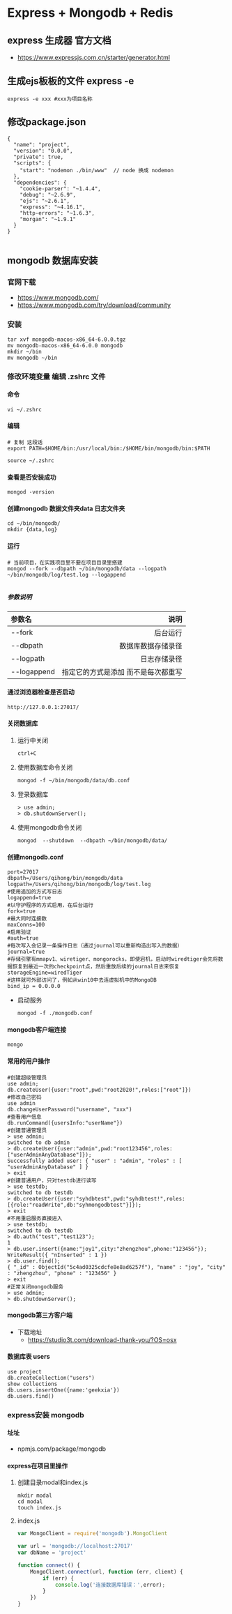 # Express + Mongodb + Redis
## express 生成器 官方文档
- https://www.expressjs.com.cn/starter/generator.html

## 生成ejs板板的文件 express -e

```shell
express -e xxx #xxx为项目名称
```

## 修改package.json

```
{
  "name": "project",
  "version": "0.0.0",
  "private": true,
  "scripts": {
    "start": "nodemon ./bin/www"  // node 换成 nodemon
  },
  "dependencies": {
    "cookie-parser": "~1.4.4",
    "debug": "~2.6.9",
    "ejs": "~2.6.1",
    "express": "~4.16.1",
    "http-errors": "~1.6.3",
    "morgan": "~1.9.1"
  }
}


```


## mongodb 数据库安装

### 官网下载
- https://www.mongodb.com/
- https://www.mongodb.com/try/download/community

### 安装
```shell
tar xvf mongodb-macos-x86_64-6.0.0.tgz
mv mongodb-macos-x86_64-6.0.0 mongodb
mkdir ~/bin
mv mongodb ~/bin
```

### 修改环境变量 编辑 .zshrc 文件

#### 命令
```shell
vi ~/.zshrc
```
#### 编辑
```shell
# 复制 这段话
export PATH=$HOME/bin:/usr/local/bin:/$HOME/bin/mongodb/bin:$PATH

source ~/.zshrc
```

#### 查看是否安装成功
```shell
mongod -version
```

#### 创建mongodb 数据文件夹data  日志文件夹
```shell
cd ~/bin/mongodb/
mkdir {data,log}
```

#### 运行

```shell
# 当前项目，在实践项目里不要在项目目录里搭建
mongod --fork --dbpath ~/bin/mongodb/data --logpath ~/bin/mongodb/log/test.log --logappend


```

##### 参数说明
| 参数名 | 说明 |
| :--- | ---: |
| --fork | 后台运行|
| --dbpath | 数据库数据存储录径 |
| --logpath | 日志存储录径 |
| --logappend | 指定它的方式是添加 而不是每次都重写 |







#### 通过浏览器检查是否启动
```shell
http://127.0.0.1:27017/
```


#### 关闭数据库
1. 运行中关闭
    ```shell
    ctrl+C
    ```

1. 使用数据库命令关闭
    ```shell
    mongod -f ~/bin/mongodb/data/db.conf
    ```

1. 登录数据库
    

    ```shell
    > use admin;
    > db.shutdownServer();
    ```

1. 使用mongodb命令关闭
    ```shell
    mongod  --shutdown  --dbpath ~/bin/mongodb/data/
    ```

#### 创建mongodb.conf

```shell
port=27017
dbpath=/Users/qihong/bin/mongodb/data
logpath=/Users/qihong/bin/mongodb/log/test.log
#使用追加的方式写日志
logappend=true
#以守护程序的方式启用，在后台运行
fork=true
#最大同时连接数
maxConns=100
#启用验证
#auth=true
#每次写入会记录一条操作日志（通过journal可以重新构造出写入的数据）
journal=true
#存储引擎有mmapv1、wiretiger、mongorocks，即使宕机，启动时wiredtiger会先将数据恢复到最近一次的checkpoint点，然后重放后续的journal日志来恢复
storageEngine=wiredTiger
#这样就可外部访问了，例如从win10中去连虚拟机中的MongoDB
bind_ip = 0.0.0.0
```

- 启动服务
    ```shell
    mongod -f ./mongodb.conf
    ```




#### mongodb客户端连接

```shell
mongo
```


#### 常用的用户操作

```shell
#创建超级管理员
use admin;
db.createUser({user:"root",pwd:"root2020!",roles:["root"]})
#修改自己密码
use admin
db.changeUserPassword("username", "xxx")
#查看用户信息
db.runCommand({usersInfo:"userName"})
#创建普通管理员
> use admin;
switched to db admin
> db.createUser({user:"admin",pwd:"root123456",roles:["userAdminAnyDatabase"]});
Successfully added user: { "user" : "admin", "roles" : [ "userAdminAnyDatabase" ] }
> exit
#创建普通用户，只对testdb进行读写
> use testdb;
switched to db testdb
> db.createUser({user:"syhdbtest",pwd:"syhdbtest!",roles:[{role:"readWrite",db:"syhmongodbtest"}]});
> exit
#不用重启服务直接进入
> use testdb;
switched to db testdb
> db.auth("test","test123");
1
> db.user.insert({name:"joy1",city:"zhengzhou",phone:"123456"});
WriteResult({ "nInserted" : 1 })
> db.user.find();
{ "_id" : ObjectId("5c4ad0325cdcfe8e8ad6257f"), "name" : "joy", "city" : "zhengzhou", "phone" : "123456" }
> exit
#正常关闭mongodb服务
> use admin;
> db.shutdownServer();
```

#### mongodb第三方客户端
- 下载地址
    - https://studio3t.com/download-thank-you/?OS=osx



#### 数据库表 users

```shell
use project
db.createCollection("users")
show collections
db.users.insertOne({name:'geekxia'})
db.users.find()

```


### express安装 mongodb

#### 址址

- npmjs.com/package/mongodb

#### express在项目里操作

1. 创建目录modal和index.js
    ```shell
    mkdir modal
    cd modal
    touch index.js
    ```

1. index.js
    ```javascript
    var MongoClient = require('mongodb').MongoClient

    var url = 'mongodb://localhost:27017'
    var dbName = 'project'

    function connect() {
        MongoClient.connect(url, function (err, client) {
            if (err) {
                console.log('连接数据库错误：',error);
            }
        })
    }
    ```





